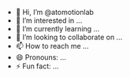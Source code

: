 - 👋 Hi, I’m @atomotionlab
- 👀 I’m interested in ...
- 🌱 I’m currently learning ...
- 💞️ I’m looking to collaborate on ...
- 📫 How to reach me ...
- 😄 Pronouns: ...
- ⚡ Fun fact: ...

<!---
atomotionlab/atomotionlab is a ✨ special ✨ repository because its `README.md` (this file) appears on your GitHub profile.
You can click the Preview link to take a look at your changes.
--->
